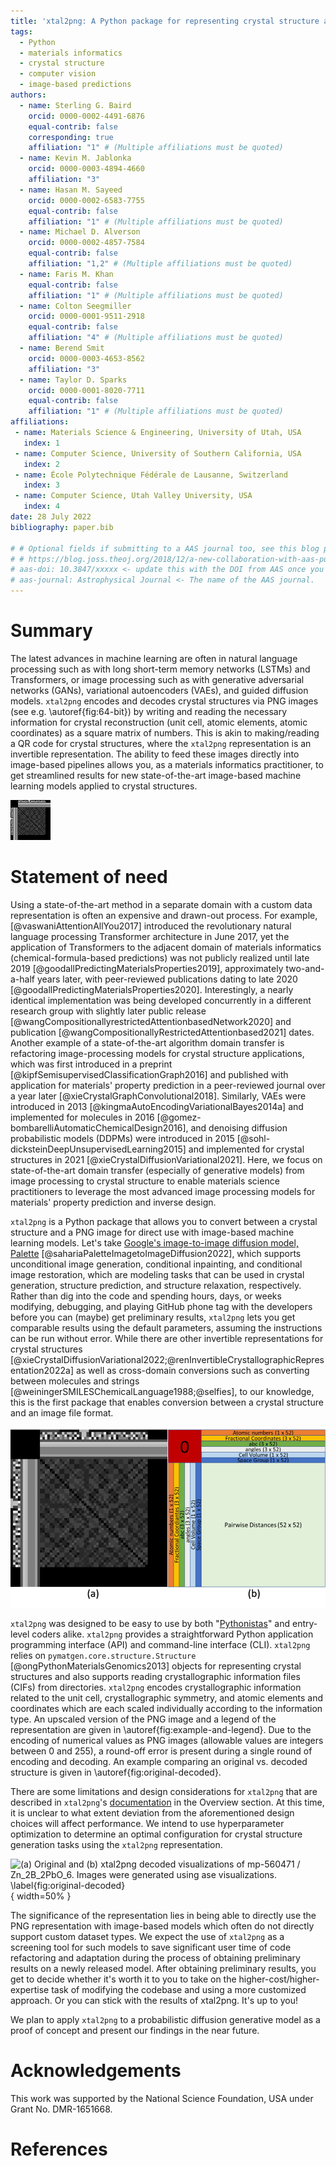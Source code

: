 ```yaml
---
title: 'xtal2png: A Python package for representing crystal structure as PNG files'
tags:
  - Python
  - materials informatics
  - crystal structure
  - computer vision
  - image-based predictions
authors:
  - name: Sterling G. Baird
    orcid: 0000-0002-4491-6876
    equal-contrib: false
    corresponding: true
    affiliation: "1" # (Multiple affiliations must be quoted)
  - name: Kevin M. Jablonka
    orcid: 0000-0003-4894-4660
    affiliation: "3"
  - name: Hasan M. Sayeed
    orcid: 0000-0002-6583-7755
    equal-contrib: false
    affiliation: "1" # (Multiple affiliations must be quoted)
  - name: Michael D. Alverson
    orcid: 0000-0002-4857-7584
    equal-contrib: false
    affiliation: "1,2" # (Multiple affiliations must be quoted)
  - name: Faris M. Khan
    equal-contrib: false
    affiliation: "1" # (Multiple affiliations must be quoted)
  - name: Colton Seegmiller
    orcid: 0000-0001-9511-2918
    equal-contrib: false
    affiliation: "4" # (Multiple affiliations must be quoted)
  - name: Berend Smit
    orcid: 0000-0003-4653-8562
    affiliation: "3"
  - name: Taylor D. Sparks
    orcid: 0000-0001-8020-7711
    equal-contrib: false
    affiliation: "1" # (Multiple affiliations must be quoted)
affiliations:
 - name: Materials Science & Engineering, University of Utah, USA
   index: 1
 - name: Computer Science, University of Southern California, USA
   index: 2
 - name: École Polytechnique Fédérale de Lausanne, Switzerland
   index: 3
 - name: Computer Science, Utah Valley University, USA
   index: 4
date: 28 July 2022
bibliography: paper.bib

# # Optional fields if submitting to a AAS journal too, see this blog post:
# # https://blog.joss.theoj.org/2018/12/a-new-collaboration-with-aas-publishing
# aas-doi: 10.3847/xxxxx <- update this with the DOI from AAS once you know it.
# aas-journal: Astrophysical Journal <- The name of the AAS journal.
---
```


# Summary

The latest advances in machine learning are often in natural language processing such as with long
short-term memory networks (LSTMs) and Transformers, or image processing such as with
generative adversarial networks (GANs), variational autoencoders (VAEs), and guided
diffusion models. `xtal2png` encodes and decodes crystal structures via PNG
images (see e.g. \autoref{fig:64-bit}) by writing and reading the necessary information
for crystal reconstruction (unit cell, atomic elements, atomic coordinates) as a square
matrix of numbers. This is akin to making/reading a QR code for crystal
structures, where the `xtal2png` representation is an invertible representation. The
ability to feed these images directly into image-based pipelines allows you, as a
materials informatics practitioner, to get streamlined results for new state-of-the-art
image-based machine learning models applied to crystal structures.

![A real size $64\times64$ pixel `xtal2png` representation of a crystal structure.\label{fig:64-bit}](figures/Zn8B8Pb4O24,volume=623,uid=bc2d.png)

# Statement of need

Using a state-of-the-art method in a separate domain with a custom data representation
is often an expensive and drawn-out process. For example, [@vaswaniAttentionAllYou2017]
introduced the revolutionary natural language processing Transformer architecture in
June 2017, yet the application of Transformers to the adjacent domain of materials
informatics (chemical-formula-based predictions) was not publicly realized until late
2019 [@goodallPredictingMaterialsProperties2019], approximately two-and-a-half years
later, with peer-reviewed publications dating to late 2020
[@goodallPredictingMaterialsProperties2020]. Interestingly, a nearly identical
implementation was being developed concurrently in a different research group with
slightly later public release [@wangCompositionallyrestrictedAttentionbasedNetwork2020]
and publication [@wangCompositionallyRestrictedAttentionbased2021] dates. Another
example of a state-of-the-art algorithm domain transfer is refactoring image-processing
models for crystal structure applications, which was first introduced in a preprint
[@kipfSemisupervisedClassificationGraph2016] and published with application for
materials' property prediction in a peer-reviewed journal over a year later
[@xieCrystalGraphConvolutional2018]. Similarly, VAEs were introduced in 2013
[@kingmaAutoEncodingVariationalBayes2014a] and implemented for molecules in 2016
[@gomez-bombarelliAutomaticChemicalDesign2016], and denoising diffusion probabilistic
models (DDPMs) were introduced in 2015 [@sohl-dicksteinDeepUnsupervisedLearning2015] and
implemented for crystal structures in 2021 [@xieCrystalDiffusionVariational2021]. Here,
we focus on state-of-the-art domain transfer (especially of generative models) from
image processing to crystal structure to enable materials science practitioners to
leverage the most advanced image processing models for materials' property prediction
and inverse design.

`xtal2png` is a Python package that allows you to convert between a crystal structure
and a PNG image for direct use with image-based machine learning models. Let's take
[Google's image-to-image diffusion model,
Palette](https://iterative-refinement.github.io/palette/)
[@sahariaPaletteImagetoImageDiffusion2022], which supports unconditional image
generation, conditional inpainting, and conditional image restoration, which are modeling tasks
that can be used in crystal generation, structure prediction, and structure
relaxation, respectively. Rather than dig into the code and spending hours, days, or
weeks modifying, debugging, and playing GitHub phone tag with the developers before you
can (maybe) get preliminary results, `xtal2png` lets you get comparable results using the default parameters, assuming the instructions can be run without
error. While there are other invertible representations for crystal structures
[@xieCrystalDiffusionVariational2022;@renInvertibleCrystallographicRepresentation2022a]
as well as cross-domain conversions such as converting between molecules and strings
[@weiningerSMILESChemicalLanguage1988;@selfies], to our knowledge, this is the first
package that enables conversion between a crystal structure and an image file format.

![(a) upscaled example image and (b) legend of the `xtal2png` encoding.\label{fig:example-and-legend}](figures/example-and-legend.png)

`xtal2png` was designed to be easy to use by both
"[Pythonistas](https://en.wiktionary.org/wiki/Pythonista)" and entry-level coders alike.
`xtal2png` provides a straightforward Python application programming interface (API) and
command-line interface (CLI). `xtal2png` relies on `pymatgen.core.structure.Structure`
[@ongPythonMaterialsGenomics2013] objects for representing crystal structures and also
supports reading crystallographic information files (CIFs) from directories. `xtal2png`
encodes crystallographic information related to the unit cell, crystallographic
symmetry, and atomic elements and coordinates which are each scaled individually
according to the information type. An upscaled version of the PNG image and a legend of
the representation are given in \autoref{fig:example-and-legend}. Due to the encoding of
numerical values as PNG images (allowable values are integers between 0 and
255), a round-off error is present during a single round of encoding and decoding.
An example comparing an original vs. decoded structure is given in
\autoref{fig:original-decoded}.

There are some limitations and design considerations for `xtal2png` that are described
in `xtal2png`'s [documentation](https://xtal2png.readthedocs.io/en/latest/index.html) in
the Overview section.
At this time, it is unclear to what extent deviation from the aforementioned design
choices will affect performance. We intend to use hyperparameter optimization to
determine an optimal configuration for crystal structure generation tasks using the
`xtal2png` representation.

![(a) Original and (b) `xtal2png` decoded visualizations of
[`mp-560471`](https://materialsproject.org/materials/mp-560471/) / Zn$_2$B$_2$PbO$_6$. Images were generated using [ase visualizations](https://wiki.fysik.dtu.dk/ase/ase/visualize/visualize.html). \label{fig:original-decoded}](figures/original-decoded.png){ width=50% }

The significance of the representation lies in being able to directly use the PNG
representation with image-based models which often do not directly support custom
dataset types. We expect the use of `xtal2png` as a screening tool for such models to
save significant user time of code refactoring and adaptation during the process of
obtaining preliminary results on a newly released model. After obtaining preliminary
results, you get to decide whether it's worth it to you to take on the
higher-cost/higher-expertise task of modifying the codebase and using a more customized
approach. Or you can stick with the results of xtal2png. It's up to you!

We plan to apply `xtal2png` to a probabilistic diffusion generative model as a
proof of concept and present our findings in the near future.

<!-- ![Caption for example figure.\label{fig:example}](figure.png) -->

<!-- # Mathematics

Single dollars ($) are required for inline mathematics e.g. $f(x) = e^{\pi/x}$

Double dollars make self-standing equations:

$$\Theta(x) = \left\{\begin{array}{l}
0\textrm{ if } x < 0\cr
1\textrm{ else}
\end{array}\right.$$

You can also use plain \LaTeX for equations
\begin{equation}\label{eq:fourier}
\hat f(\omega) = \int_{-\infty}^{\infty} f(x) e^{i\omega x} dx
\end{equation}
and refer to \autoref{eq:fourier} from text. -->

<!--
# Citations
Citations to entries in paper.bib should be in
[rMarkdown](http://rmarkdown.rstudio.com/authoring_bibliographies_and_citations.html)
format.

If you want to cite a software repository URL (e.g. something on GitHub without a preferred
citation) then you can do it with the example BibTeX entry below for @fidgit.

For a quick reference, the following citation commands can be used:
- `@author:2001`  ->  "Author et al. (2001)"
- `[@author:2001]` -> "(Author et al., 2001)"
- `[@author1:2001; @author2:2001]` -> "(Author1 et al., 2001; Author2 et al., 2002)" -->

<!-- # Figures

Figures can be included like this:
![Caption for example figure.\label{fig:example}](figure.png)
and referenced from text using \autoref{fig:example}.

Figure sizes can be customized by adding an optional second parameter:
![Caption for example figure.](figure.png){ width=20% } -->

# Acknowledgements

This work was supported by the National Science Foundation, USA under Grant No. DMR-1651668.

# References
